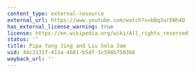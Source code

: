 ```yaml
---
content_type: external-resource
external_url: https://www.youtube.com/watch?v=bBq3urEWh4Q
has_external_license_warning: true
license: https://en.wikipedia.org/wiki/All_rights_reserved
status: ''
title: Pipa Yang Jing and Liu Sola Jam
uid: 44c3131f-413a-4681-b5df-1c598b758368
wayback_url: ''
---
```

